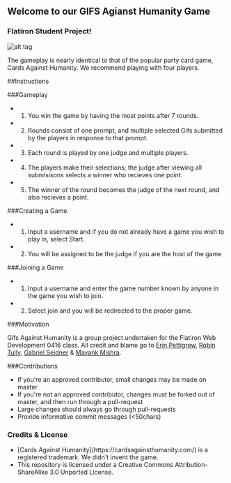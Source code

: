 
## Welcome to our GIFS Agianst Humanity Game 
### Flatiron Student Project!

![alt tag](https://media.giphy.com/media/mtodxXp8DxVRu/giphy.gif)

The gameplay is nearly identical to that of the popular party card game, Cards Against Humanity.
We recommend playing with four players.

##Instructions

###Gameplay
* 1. You win the game by having the most points after 7 rounds. 
* 2. Rounds consist of one prompt, and multiple selected Gifs submitted by the players in response to that prompt.
* 3. Each round is played by one judge and multiple players.
* 4. The players make their selections; the judge after viewing all submisisons selects a winner who recieves one point.
* 5. The winner of the round becomes the judge of the next round, and also recieves a point.

###Creating a Game
* 1. Input a username and if you do not already have a game you wish to play in, select Start.
* 2. You will be assigned to be the judge if you are the host of the game

###Joining a Game
* 1. Input a username and enter the game number known by anyone in the game you wish to join.
* 2. Select join and you will be redirected to the proper game.

###Motivation

Gifs Against Humanity is a group project undertaken for the Flatiron Web Development 0416 class. All credit and blame go to [Erin Pettigrew](https://github.com/erinpettigrew), [Robin Tully](https://github.com/robintully), [Gabriel Seidner](https://github.com/gs2589) & [Mayank Mishra](https://github.com/InvasiveLionfish).

###Contributions
<ul>
<li>If you're an approved contributor, small changes may be made on master</li>
<li>If you're not an approved contributor, changes must be forked out of master, and then run through a pull-request</li>
<li>Large changes should always go through pull-requests</li>
<li>Provide informative commit messages (<50chars)</li>
</ul>

### Credits & License
<ul>
<li>[Cards Against Humanity](https://cardsagainsthumanity.com/) is a registered trademark. We didn't invent the game. 
<li>This repository is licensed under a Creative Commons Attribution-ShareAlike 3.0 Unported License.
</ul>
